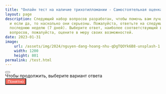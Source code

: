 ```yaml
---
title: "Онлайн тест на наличие трихотилломании - Самостоятельная оценка состояния"
layout: page
description: Следующий набор вопросов разработан, чтобы помочь вам лучше понять, есть ли у вас признаки трихотилломании, 
  и если да, то насколько они серьезны. Пожалуйста, ответьте на следующие вопросы, основываясь на том, как вы дергали волосы за 
  последнюю неделю (7 дней). Выберите ответ, наиболее соответствующий вашей ситуации. Если вы не уверены в каком-либо из 
  вопросов, пожалуйста, оцените в меру своих возможностей.
date: 2023-01-31
image:
    url: /assets/img/2024/nguyen-dang-hoang-nhu-qDgTQOYk6B8-unsplash-1.jpg
    width: 1200
    height: 801
permalink: /test.html
---
```

<div class="modal fade" id="warningModal" tabindex="-1" 
     role="dialog" aria-labelledby="exampleModalLabel" aria-hidden="true">
  <div class="modal-dialog" role="document">
    <div class="modal-content">
      <div class="modal-header">
        <button type="button" class="btn-close" data-bs-dismiss="modal" aria-label="Close"></button>
      </div>
      <div class="modal-body">
        Чтобы продолжить, выберите вариант ответа
      </div>
      <div class="modal-footer">
        <button type="button" class="btn" style="background-color: #f36a5d; color: white"  data-bs-dismiss="modal">Понятно</button>
      </div>
    </div>
  </div>
</div>

<div id="progress-bar">
</div>

<div id='quiz'></div>
<div class='button' id='next' style="padding-left: 25px; padding-right: 25px">
    <a href='#' style="color: white">Далее</a>
</div>

<script type='text/javascript' src='/assets/js/jsquiz.js'></script>
